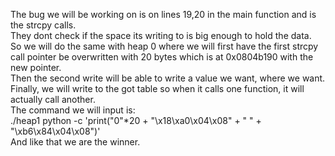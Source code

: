 The bug we will be working on is on lines 19,20 in the main function and is the strcpy calls. <br>
They dont check if the space its writing to is big enough to hold the data. <br>
So we will do the same with heap 0 where we will first have the first strcpy call pointer be overwritten with 20 bytes which is at 0x0804b190 with the new pointer. <br>
Then the second write will be able to write a value we want, where we want. <br>
Finally, we will write to the got table so when it calls one function, it will actually call another. <br>
The command we will input is: <br>
./heap1 python -c 'print("0"*20 + "\x18\xa0\x04\x08" + " " + "\xb6\x84\x04\x08")' <br>
And like that we are the winner. <br>
